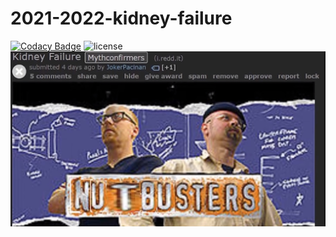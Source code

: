 # 2021-2022-kidney-failure
[![Codacy Badge](https://app.codacy.com/project/badge/Grade/120cd190fbe440fe91d9e4adcced06e7)](https://www.codacy.com/gh/Discobots-1104A/2021-2022-kidney-failure/dashboard?utm_source=github.com&amp;utm_medium=referral&amp;utm_content=Discobots-1104A/2021-2022-kidney-failure&amp;utm_campaign=Badge_Grade) ![license](https://img.shields.io/github/license/Discobots-1104A/2021-2022-kidney-failure)  
![funny](resources/kidney-failure.jpg)

